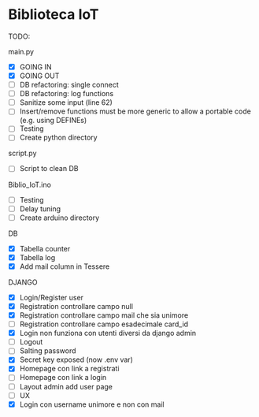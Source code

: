 # Biblioteca IoT


TODO:

main.py
- [x] GOING IN
- [x] GOING OUT
- [ ] DB refactoring: single connect
- [ ] DB refactoring: log functions
- [ ] Sanitize some input (line 62)
- [ ] Insert/remove functions must be more generic to allow a portable code (e.g. using DEFINEs)
- [ ] Testing
- [ ] Create python directory

script.py
- [ ] Script to clean DB 

Biblio_IoT.ino
- [ ] Testing
- [ ] Delay tuning
- [ ] Create arduino directory

DB
- [x] Tabella counter
- [x] Tabella log
- [x] Add mail column in Tessere

DJANGO
- [x] Login/Register user
- [x] Registration controllare campo null
- [x] Registration controllare campo mail che sia unimore
- [ ] Registration controllare campo esadecimale card_id
- [x] Login non funziona con utenti diversi da django admin
- [ ] Logout
- [ ] Salting password
- [x] Secret key exposed (now .env var)
- [x] Homepage con link a registrati 
- [ ] Homepage con link a login
- [ ] Layout admin add user page
- [ ] UX
- [x] Login con username unimore e non con mail